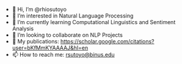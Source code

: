 - 👋 Hi, I’m @rhiosutoyo
- 👀 I’m interested in Natural Language Processing
- 🌱 I’m currently learning Computational Linguistics and Sentiment Analysis
- 💞️ I’m looking to collaborate on NLP Projects
- 🏫 My publications: https://scholar.google.com/citations?user=bKfMmKYAAAAJ&hl=en
- 📫 How to reach me: rsutoyo@binus.edu

<!---
rhiosutoyo/rhiosutoyo is a ✨ special ✨ repository because its `README.md` (this file) appears on your GitHub profile.
You can click the Preview link to take a look at your changes.
--->
